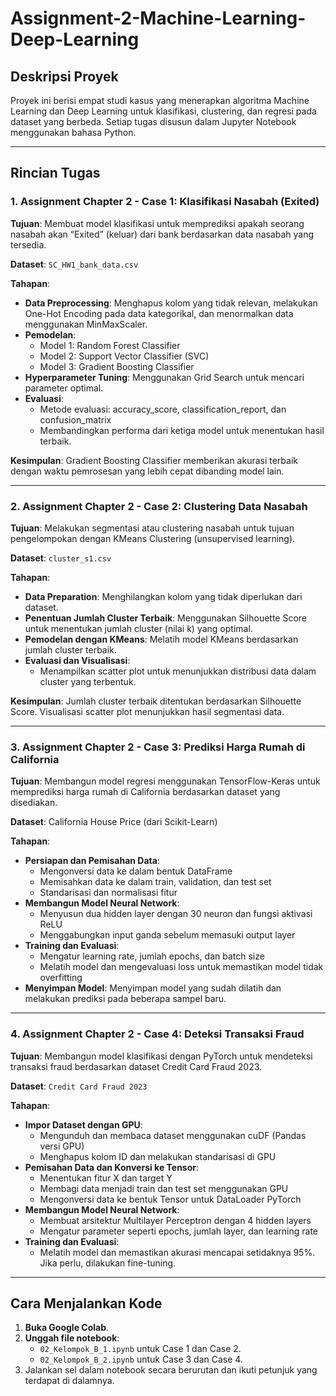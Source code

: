 # Assignment-2-Machine-Learning-Deep-Learning

## Deskripsi Proyek
Proyek ini berisi empat studi kasus yang menerapkan algoritma Machine Learning dan Deep Learning untuk klasifikasi, clustering, dan regresi pada dataset yang berbeda. Setiap tugas disusun dalam Jupyter Notebook menggunakan bahasa Python.

---

## Rincian Tugas

### 1. Assignment Chapter 2 - Case 1: Klasifikasi Nasabah (Exited)
**Tujuan**: Membuat model klasifikasi untuk memprediksi apakah seorang nasabah akan “Exited” (keluar) dari bank berdasarkan data nasabah yang tersedia.

**Dataset**: `SC_HW1_bank_data.csv`

**Tahapan**:
- **Data Preprocessing**: Menghapus kolom yang tidak relevan, melakukan One-Hot Encoding pada data kategorikal, dan menormalkan data menggunakan MinMaxScaler.
- **Pemodelan**:
  - Model 1: Random Forest Classifier
  - Model 2: Support Vector Classifier (SVC)
  - Model 3: Gradient Boosting Classifier
- **Hyperparameter Tuning**: Menggunakan Grid Search untuk mencari parameter optimal.
- **Evaluasi**:
  - Metode evaluasi: accuracy_score, classification_report, dan confusion_matrix
  - Membandingkan performa dari ketiga model untuk menentukan hasil terbaik.

**Kesimpulan**: Gradient Boosting Classifier memberikan akurasi terbaik dengan waktu pemrosesan yang lebih cepat dibanding model lain.

---

### 2. Assignment Chapter 2 - Case 2: Clustering Data Nasabah
**Tujuan**: Melakukan segmentasi atau clustering nasabah untuk tujuan pengelompokan dengan KMeans Clustering (unsupervised learning).

**Dataset**: `cluster_s1.csv`

**Tahapan**:
- **Data Preparation**: Menghilangkan kolom yang tidak diperlukan dari dataset.
- **Penentuan Jumlah Cluster Terbaik**: Menggunakan Silhouette Score untuk menentukan jumlah cluster (nilai k) yang optimal.
- **Pemodelan dengan KMeans**: Melatih model KMeans berdasarkan jumlah cluster terbaik.
- **Evaluasi dan Visualisasi**:
  - Menampilkan scatter plot untuk menunjukkan distribusi data dalam cluster yang terbentuk.

**Kesimpulan**: Jumlah cluster terbaik ditentukan berdasarkan Silhouette Score. Visualisasi scatter plot menunjukkan hasil segmentasi data.

---

### 3. Assignment Chapter 2 - Case 3: Prediksi Harga Rumah di California
**Tujuan**: Membangun model regresi menggunakan TensorFlow-Keras untuk memprediksi harga rumah di California berdasarkan dataset yang disediakan.

**Dataset**: California House Price (dari Scikit-Learn)

**Tahapan**:
- **Persiapan dan Pemisahan Data**:
  - Mengonversi data ke dalam bentuk DataFrame
  - Memisahkan data ke dalam train, validation, dan test set
  - Standarisasi dan normalisasi fitur
- **Membangun Model Neural Network**:
  - Menyusun dua hidden layer dengan 30 neuron dan fungsi aktivasi ReLU
  - Menggabungkan input ganda sebelum memasuki output layer
- **Training dan Evaluasi**:
  - Mengatur learning rate, jumlah epochs, dan batch size
  - Melatih model dan mengevaluasi loss untuk memastikan model tidak overfitting
- **Menyimpan Model**: Menyimpan model yang sudah dilatih dan melakukan prediksi pada beberapa sampel baru.

---

### 4. Assignment Chapter 2 - Case 4: Deteksi Transaksi Fraud
**Tujuan**: Membangun model klasifikasi dengan PyTorch untuk mendeteksi transaksi fraud berdasarkan dataset Credit Card Fraud 2023.

**Dataset**: `Credit Card Fraud 2023`

**Tahapan**:
- **Impor Dataset dengan GPU**:
  - Mengunduh dan membaca dataset menggunakan cuDF (Pandas versi GPU)
  - Menghapus kolom ID dan melakukan standarisasi di GPU
- **Pemisahan Data dan Konversi ke Tensor**:
  - Menentukan fitur X dan target Y
  - Membagi data menjadi train dan test set menggunakan GPU
  - Mengonversi data ke bentuk Tensor untuk DataLoader PyTorch
- **Membangun Model Neural Network**:
  - Membuat arsitektur Multilayer Perceptron dengan 4 hidden layers
  - Mengatur parameter seperti epochs, jumlah layer, dan learning rate
- **Training dan Evaluasi**:
  - Melatih model dan memastikan akurasi mencapai setidaknya 95%. Jika perlu, dilakukan fine-tuning.

---

## Cara Menjalankan Kode

1. **Buka Google Colab**.
2. **Unggah file notebook**:
   - `02_Kelompok_B_1.ipynb` untuk Case 1 dan Case 2.
   - `02_Kelompok_B_2.ipynb` untuk Case 3 dan Case 4.
3. Jalankan sel dalam notebook secara berurutan dan ikuti petunjuk yang terdapat di dalamnya.
